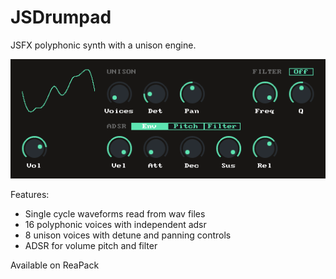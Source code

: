 # JSDrumpad

JSFX polyphonic synth with a unison engine.

![JSDrumpad.png](doc/ss.png)

Features:
* Single cycle waveforms read from wav files
* 16 polyphonic voices with independent adsr
* 8 unison voices with detune and panning controls
* ADSR for volume pitch and filter

Available on ReaPack